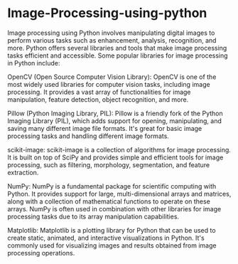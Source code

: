 # Image-Processing-using-python
Image processing using Python involves manipulating digital images to perform various tasks such as enhancement, analysis, recognition, and more. Python offers several libraries and tools that make image processing tasks efficient and accessible. Some popular libraries for image processing in Python include:

OpenCV (Open Source Computer Vision Library): OpenCV is one of the most widely used libraries for computer vision tasks, including image processing. It provides a vast array of functionalities for image manipulation, feature detection, object recognition, and more.

Pillow (Python Imaging Library, PIL): Pillow is a friendly fork of the Python Imaging Library (PIL), which adds support for opening, manipulating, and saving many different image file formats. It's great for basic image processing tasks and handling different image formats.

scikit-image: scikit-image is a collection of algorithms for image processing. It is built on top of SciPy and provides simple and efficient tools for image processing, such as filtering, morphology, segmentation, and feature extraction.

NumPy: NumPy is a fundamental package for scientific computing with Python. It provides support for large, multi-dimensional arrays and matrices, along with a collection of mathematical functions to operate on these arrays. NumPy is often used in combination with other libraries for image processing tasks due to its array manipulation capabilities.

Matplotlib: Matplotlib is a plotting library for Python that can be used to create static, animated, and interactive visualizations in Python. It's commonly used for visualizing images and results obtained from image processing operations.
